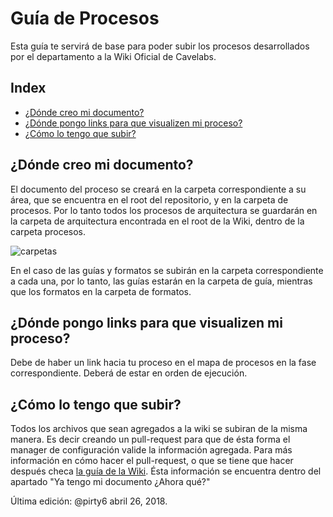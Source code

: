 # Guía de Procesos
Esta guía te servirá de base para poder subir los procesos desarrollados por el departamento a la Wiki Oficial de Cavelabs.

## Index
* [¿Dónde creo mi documento?](#Crear)
* [¿Dónde pongo links para que visualizen mi proceso?](#Link)
* [¿Cómo lo tengo que subir?](#Subir)

<a id="Crear"></a>
## ¿Dónde creo mi documento?
El documento del proceso se creará en la carpeta correspondiente a su área, que se encuentra en el root del repositorio, y en la carpeta de procesos. Por lo tanto todos los procesos de arquitectura se guardarán en la carpeta de arquitectura encontrada en el root de la Wiki, dentro de la carpeta procesos.

![carpetas](https://image.prntscr.com/image/Qz3geLTlTT_wvI7CO19Lhw.png)

En el caso de las guías y formatos se subirán en la carpeta correspondiente a cada una, por lo tanto, las guías estarán en la carpeta de guía, mientras que los formatos en la carpeta de formatos.

<a id="Link"></a>
## ¿Dónde pongo links para que visualizen mi proceso?

Debe de haber un link hacia tu proceso en el mapa de procesos en la fase correspondiente. Deberá de estar en orden de ejecución.

## ¿Cómo lo tengo que subir?
Todos los archivos que sean agregados a la wiki se subiran de la misma manera. Es decir creando un pull-request para que de ésta forma el manager de configuración valide la información agregada. Para más información en cómo hacer el pull-request, o que se tiene que hacer después checa [la guía de la Wiki](https://github.com/CaveLabs-1/Wiki/blob/master/Guia%20Wiki.md). Ésta información se encuentra dentro del apartado "Ya tengo mi documento ¿Ahora qué?"

Última edición: @pirty6 abril 26, 2018.
